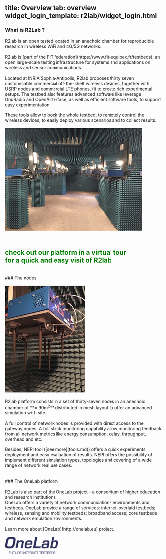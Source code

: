 title: Overview
tab: overview
widget_login_template: r2lab/widget_login.html
---

### What is R2Lab ?
<div class="row" markdown="1">
  <div class="col-md-6">  
R2lab is an open tested located in an anechoic chamber for reproducible research in wireless WiFi and 4G/5G networks.
  <br/>
  <br/>
R2lab is [part of the FIT federation](https://www.fit-equipex.fr/testbeds), an open large-scale testing infrastructure for systems and applications on wireless and sensor communications.
  <br/>
  <br/>
Located at INRIA Sophia-Antipolis, R2lab proposes thirty seven customisable commercial off-the-shelf wireless devices, together with USRP nodes and commercial LTE phones, fit to create rich experimental setups. The testbed also features advanced software like leverage GnuRadio and OpenAirterface, as well as efficient software tools, to support easy experimentation.
  <br/>
  <br/>
These tools allow to book the whole testbed, to remotely control the wireless devices, to easily deploy various scenarios and to collect results.
  </div>
  <div class="col-md-6">
  	<br/>
  	<img src="/assets/img/nodes_range.jpg">
  </div>
</div>

<h2 class="text-center" style="color:green;" >
    <br/>
  <a href="/tour.md" style="color:green; text-decoration: none;">
  check out our platform in a virtual tour<br/>
  <span class="text-muted lead">for a quick and easy visit of R2lab</span><br></a>
</h2>

<br>
### The nodes
<div class="row" markdown="1">
  <div class="col-md-3">
    <br>
    <img src="/assets/img/node_interface.jpg">
  </div>

  <div class="col-md-7">
  <br>
  R2lab platform consists in a set of thirty-seven nodes in an anechoic chamber of **≈ 90m<sup>2</sup>** distributed in mesh layout to offer an advanced simulation wi-fi site.
  <br>
  <br>
  A full control of network nodes is provided with direct access to the gateway nodes. A full stack monitoring capability allow monitoring feedback from all network metrics like energy consumption, delay, throughput, overhead and etc.
  <br>
  <br>
  Besides, NEPI tool ([see more](tools.md)) offers a quick experiments deployment and easy evaluation of results. NEPI offers the possibility of implement different simulation types, topologies and covering of a wide range of network real use cases.
  <br>
  <br>
  </div>

  <div class="col-md-2">
  </div>
</div>

<br>
### The OneLab platform
<div class="row" markdown="1">
  <div class="col-md-7">
  <br>
  R2Lab is also part of the OneLab project - a consortium of higher education and research institutions.
  <br>
  OneLab offers a variety of network communications environments and testbeds. OneLab provide a range of services: internet-overlaid testbeds; wireless, sensing and mobility testbeds; broadband access; core testbeds and network emulation environments.
  <br>
  <br>
  Learn more about [OneLab](http://onelab.eu) project.
  </div>

  <div class="col-md-3">
    <br>
    <img src="/assets/img/onelab-logo.png" style="height:55px;">
  </div>

  <div class="col-md-2">
  </div>
</div>

